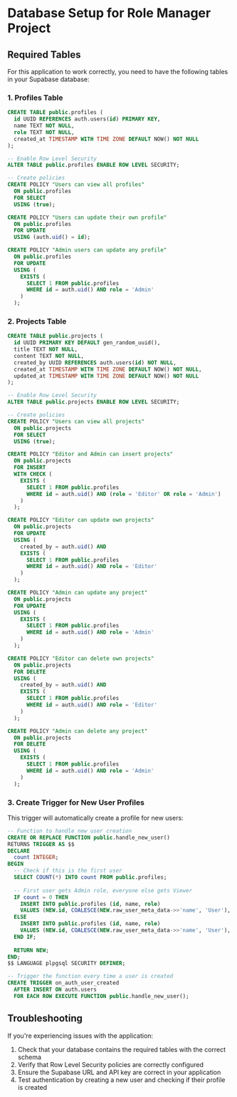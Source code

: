 
# Database Setup for Role Manager Project

## Required Tables

For this application to work correctly, you need to have the following tables in your Supabase database:

### 1. Profiles Table

```sql
CREATE TABLE public.profiles (
  id UUID REFERENCES auth.users(id) PRIMARY KEY,
  name TEXT NOT NULL,
  role TEXT NOT NULL,
  created_at TIMESTAMP WITH TIME ZONE DEFAULT NOW() NOT NULL
);

-- Enable Row Level Security
ALTER TABLE public.profiles ENABLE ROW LEVEL SECURITY;

-- Create policies
CREATE POLICY "Users can view all profiles"
  ON public.profiles
  FOR SELECT
  USING (true);

CREATE POLICY "Users can update their own profile"
  ON public.profiles
  FOR UPDATE
  USING (auth.uid() = id);

CREATE POLICY "Admin users can update any profile"
  ON public.profiles
  FOR UPDATE
  USING (
    EXISTS (
      SELECT 1 FROM public.profiles
      WHERE id = auth.uid() AND role = 'Admin'
    )
  );
```

### 2. Projects Table

```sql
CREATE TABLE public.projects (
  id UUID PRIMARY KEY DEFAULT gen_random_uuid(),
  title TEXT NOT NULL,
  content TEXT NOT NULL,
  created_by UUID REFERENCES auth.users(id) NOT NULL,
  created_at TIMESTAMP WITH TIME ZONE DEFAULT NOW() NOT NULL,
  updated_at TIMESTAMP WITH TIME ZONE DEFAULT NOW() NOT NULL
);

-- Enable Row Level Security
ALTER TABLE public.projects ENABLE ROW LEVEL SECURITY;

-- Create policies
CREATE POLICY "Users can view all projects"
  ON public.projects
  FOR SELECT
  USING (true);

CREATE POLICY "Editor and Admin can insert projects"
  ON public.projects
  FOR INSERT
  WITH CHECK (
    EXISTS (
      SELECT 1 FROM public.profiles
      WHERE id = auth.uid() AND (role = 'Editor' OR role = 'Admin')
    )
  );

CREATE POLICY "Editor can update own projects"
  ON public.projects
  FOR UPDATE
  USING (
    created_by = auth.uid() AND
    EXISTS (
      SELECT 1 FROM public.profiles
      WHERE id = auth.uid() AND role = 'Editor'
    )
  );

CREATE POLICY "Admin can update any project"
  ON public.projects
  FOR UPDATE
  USING (
    EXISTS (
      SELECT 1 FROM public.profiles
      WHERE id = auth.uid() AND role = 'Admin'
    )
  );

CREATE POLICY "Editor can delete own projects"
  ON public.projects
  FOR DELETE
  USING (
    created_by = auth.uid() AND
    EXISTS (
      SELECT 1 FROM public.profiles
      WHERE id = auth.uid() AND role = 'Editor'
    )
  );

CREATE POLICY "Admin can delete any project"
  ON public.projects
  FOR DELETE
  USING (
    EXISTS (
      SELECT 1 FROM public.profiles
      WHERE id = auth.uid() AND role = 'Admin'
    )
  );
```

### 3. Create Trigger for New User Profiles

This trigger will automatically create a profile for new users:

```sql
-- Function to handle new user creation
CREATE OR REPLACE FUNCTION public.handle_new_user()
RETURNS TRIGGER AS $$
DECLARE
  count INTEGER;
BEGIN
  -- Check if this is the first user
  SELECT COUNT(*) INTO count FROM public.profiles;
  
  -- First user gets Admin role, everyone else gets Viewer
  IF count = 0 THEN
    INSERT INTO public.profiles (id, name, role)
    VALUES (NEW.id, COALESCE(NEW.raw_user_meta_data->>'name', 'User'), 'Admin');
  ELSE
    INSERT INTO public.profiles (id, name, role)
    VALUES (NEW.id, COALESCE(NEW.raw_user_meta_data->>'name', 'User'), 'Viewer');
  END IF;
  
  RETURN NEW;
END;
$$ LANGUAGE plpgsql SECURITY DEFINER;

-- Trigger the function every time a user is created
CREATE TRIGGER on_auth_user_created
  AFTER INSERT ON auth.users
  FOR EACH ROW EXECUTE FUNCTION public.handle_new_user();
```

## Troubleshooting

If you're experiencing issues with the application:

1. Check that your database contains the required tables with the correct schema
2. Verify that Row Level Security policies are correctly configured
3. Ensure the Supabase URL and API key are correct in your application
4. Test authentication by creating a new user and checking if their profile is created
